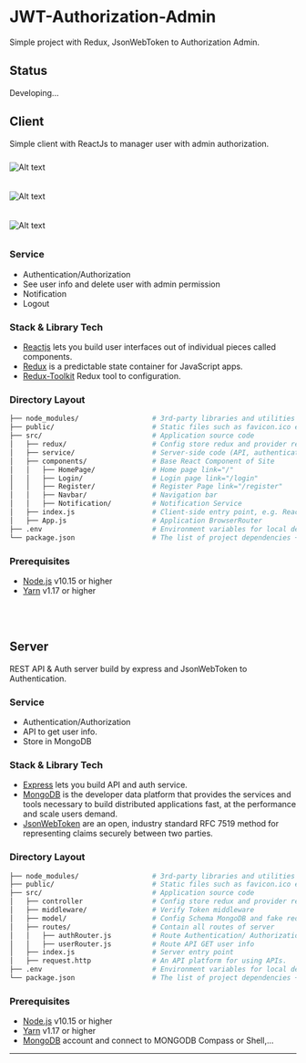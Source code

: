 # JWT-Authorization-Admin

Simple project with Redux, JsonWebToken to Authorization Admin.

## Status
Developing...

## Client

Simple client with ReactJs to manager user with admin authorization.


<img
  src="https://i.ibb.co/54GmgMT/z4185139899398-7e1285e73ed8091a526772fb81dd76cf-1.jpg"
  alt="Alt text"
  title="Pic1"
  style="display: inline-block; margin: 10 auto; max-width: 200px">

<img
  src="https://i.ibb.co/qD25qxX/z4185139918698-61069b65bbcd51eb6dcac4f3fbaa9a9b.jpg"
  alt="Alt text"
  title="Pic2"
  style="display: inline-block; margin: 10 auto; max-width: 200px">

<img
  src="https://i.ibb.co/YTr3Z6X/z4185139993594-0a7eb4314f5db32f88f404929c2675d2.jpg"
  alt="Alt text"
  title="Pic2"
  style="display: inline-block; margin: 10 auto; max-width: 200px">

### Service

- Authentication/Authorization
- See user info and delete user with admin permission
- Notification
- Logout

### Stack & Library Tech
- [Reactjs](https://react.dev/) lets you build user interfaces out of individual pieces called components.
- [Redux](https://github.com/reduxjs/redux) is a predictable state container for JavaScript apps.
- [Redux-Toolkit](https://redux-toolkit.js.org/) Redux tool to configuration.

### Directory Layout
```bash
├── node_modules/                  # 3rd-party libraries and utilities
├── public/                        # Static files such as favicon.ico etc.                     
├── src/                           # Application source code
│   ├── redux/                     # Config store redux and provider reducer
│   ├── service/                   # Server-side code (API, authentication, etc.) and get data
│   ├── components/                # Base React Component of Site
│   │   ├── HomePage/              # Home page link="/"
│   │   ├── Login/                 # Login page link="/login"
│   │   ├── Register/              # Register Page link="/register"
│   │   ├── Navbar/                # Navigation bar
│   │   ├── Notification/          # Notification Service
│   ├── index.js                   # Client-side entry point, e.g. ReactDOM.render(<App />, container)
│   ├── App.js                     # Application BrowserRouter
├── .env                           # Environment variables for local development
└── package.json                   # The list of project dependencies + NPM scripts
```

### Prerequisites

- [Node.js][nodejs] v10.15 or higher
- [Yarn][yarn] v1.17 or higher &nbsp;

</br>
</br>

## Server

REST API & Auth server build by express and JsonWebToken to Authentication.

### Service

- Authentication/Authorization
- API to get user info.
- Store in MongoDB

### Stack & Library Tech
- [Express](https://expressjs.com/) lets you build API and auth service.
- [MongoDB](https://www.mongodb.com/) is the developer data platform that provides the services and tools necessary to build distributed applications fast, at the performance and scale users demand.
- [JsonWebToken](https://jwt.io/) are an open, industry standard RFC 7519 method for representing claims securely between two parties.

### Directory Layout
```bash
├── node_modules/                  # 3rd-party libraries and utilities
├── public/                        # Static files such as favicon.ico etc.                     
├── src/                           # Application source code
│   ├── controller                 # Config store redux and provider reducer
│   ├── middleware/                # Verify Token middleware
│   ├── model/                     # Config Schema MongoDB and fake redis DB
│   ├── routes/                    # Contain all routes of server
│   │   ├── authRouter.js          # Route Authentication/ Authorization
│   │   ├── userRouter.js          # Route API GET user info
│   ├── index.js                   # Server entry point
│   ├── request.http               # An API platform for using APIs.
├── .env                           # Environment variables for local development
└── package.json                   # The list of project dependencies + NPM scripts
```

### Prerequisites

- [Node.js][nodejs] v10.15 or higher
- [Yarn][yarn] v1.17 or higher &nbsp;
- [MongoDB][mongodb] account and connect to MONGODB Compass or Shell,...


---
[nodejs]: https://nodejs.org/
[yarn]: https://yarnpkg.com/
[mongodb]: https://www.mongodb.com/


